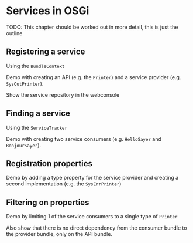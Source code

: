 # Services in OSGi

TODO: This chapter should be worked out in more detail, this is just the outline

## Registering a service

Using the `BundleContext`

Demo with creating an API (e.g. the `Printer`) and a service provider (e.g. `SysOutPrinter`).

Show the service repository in the webconsole

## Finding a service

Using the `ServiceTracker`

Demo with creating two service consumers (e.g. `HelloSayer` and `BonjourSayer`).

## Registration properties

Demo by adding a type property for the service provider and creating a second implementation (e.g. the `SysErrPrinter`)

## Filtering on properties

Demo by limiting 1 of the service consumers to a single type of `Printer`

Also show that there is no direct dependency from the consumer bundle to the provider bundle, only on the API bundle.
